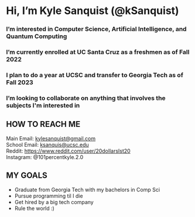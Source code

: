 # Hi, I’m Kyle Sanquist (@kSanquist)

### I’m interested in Computer Science, Artificial Intelligence, and Quantum Computing
### I’m currently enrolled at UC Santa Cruz as a freshmen as of Fall 2022
### I plan to do a year at UCSC and transfer to Georgia Tech as of Fall 2023
### I’m looking to collaborate on anything that involves the subjects I'm interested in

## HOW TO REACH ME                                                                             
Main Email: kylesanquist@gmail.com                                                                  
School Email: ksanquis@ucsc.edu  
Reddit: https://www.reddit.com/user/20dollarsIst20  
Instagram: @101percentkyle.2.0  

## MY GOALS
 - Graduate from Georgia Tech with my bachelors in Comp Sci
 - Pursue programming til I die
 - Get hired by a big tech company
 - Rule the world :)
